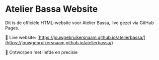 # Atelier Bassa Website

Dit is de officiële HTML-website voor Atelier Bassa, live gezet via GitHub Pages.

🔗 Live website: [https://jouwgebruikersnaam.github.io/atelierbassa/](https://jouwgebruikersnaam.github.io/atelierbassa/)

🎨 Ontworpen met liefde en precisie
